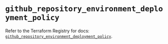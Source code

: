 # `github_repository_environment_deployment_policy`

Refer to the Terraform Registry for docs: [`github_repository_environment_deployment_policy`](https://registry.terraform.io/providers/integrations/github/6.2.2/docs/resources/repository_environment_deployment_policy).
